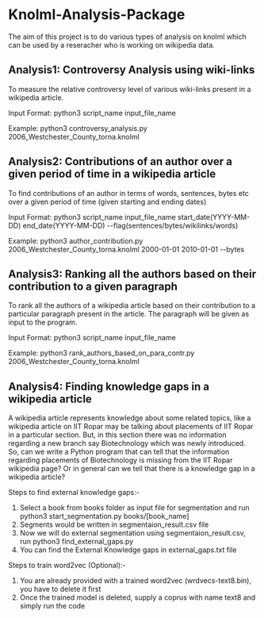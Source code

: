 # Knolml-Analysis-Package
The aim of this project is to do various types of analysis on knolml which can be used by a reseracher who is working on wikipedia data.

## Analysis1: Controversy Analysis using wiki-links
To measure the relative controversy level of various wiki-links present in a wikipedia article.

Input Format: python3 script_name input_file_name

Example: python3 controversy_analysis.py 2006_Westchester_County_torna.knolml

## Analysis2: Contributions of an author over a given period of time in a wikipedia article
To find contributions of an author in terms of words, sentences, bytes etc over a given period of time (given starting and ending dates)

Input Format: python3 script_name input_file_name start_date(YYYY-MM-DD) end_date(YYYY-MM-DD) --flag(sentences/bytes/wikilinks/words)

Example: python3 author_contribution.py 2006_Westchester_County_torna.knolml 2000-01-01 2010-01-01 --bytes

## Analysis3: Ranking all the authors based on their contribution to a given paragraph
To rank all the authors of a wikipedia article based on their contribution to a particular paragraph present in the article. The paragraph will be given as input to the program.

Input Format: python3 script_name input_file_name

Example: python3 rank_authors_based_on_para_contr.py 2006_Westchester_County_torna.knolml

## Analysis4: Finding knowledge gaps in a wikipedia article
A wikipedia article represents knowledge about some related topics, like a wikipedia article on IIT Ropar may be talking about placements of IIT Ropar in a particular section. But, in this section there was no information regarding a new branch say Biotechnology which was newly introduced. So, can we write a Python program that can tell that the information regarding placements of Biotechnology is missing from the IIT Ropar wikipedia page? Or in general can we tell that there is a knowledge gap in a wikipedia article?

Steps to find external knowledge gaps:-

1. Select a book from books folder as input file for segmentation and run python3 start_segmentation.py books/[book_name]
2. Segments would be written in segmentaion_result.csv file
3. Now we will do external segmentation using segmentaion_result.csv, run python3 find_external_gaps.py
3. You can find the External Knowledge gaps in external_gaps.txt file

Steps to train word2vec (Optional):-
1. You are already provided with a trained word2vec (wrdvecs-text8.bin), you have to delete it first
2. Once the trained model is deleted, supply a coprus with name text8 and simply run the code
